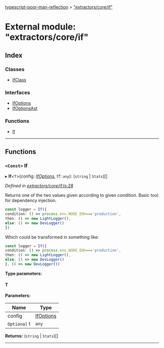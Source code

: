 [typescript-poor-man-reflection](../README.md) > ["extractors/core/if"](../modules/_extractors_core_if_.md)

# External module: "extractors/core/if"

## Index

### Classes

* [IfClass](../classes/_extractors_core_if_.ifclass.md)

### Interfaces

* [IfOptions](../interfaces/_extractors_core_if_.ifoptions.md)
* [IfOptionsAst](../interfaces/_extractors_core_if_.ifoptionsast.md)

### Functions

* [If](_extractors_core_if_.md#if)

---

## Functions

<a id="if"></a>

### `<Const>` If

▸ **If**<`T`>(config: *[IfOptions](../interfaces/_extractors_core_if_.ifoptions.md)*, t?: *`any`*): (`string` \| `Stats`)[]

*Defined in [extractors/core/if.ts:28](https://github.com/cancerberoSgx/typescript-poor-man-reflection/blob/2b5b97c/src/extractors/core/if.ts#L28)*

Returns one of the two values given according to given condition. Basic tool for dependency injection.

```ts
const logger = If({
condition: () => process.env.NODE_ENV==='production',
then: () => new LightLogger(),
else: () => new DevLogger()
})
```

Which could be transformed in something like:

```ts
const logger = If({
condition: () => process.env.NODE_ENV==='production',
then: () => new LightLogger(),
else: () => new DevLogger()
}, () => new DevLogger())
```

**Type parameters:**

#### T 
**Parameters:**

| Name | Type |
| ------ | ------ |
| config | [IfOptions](../interfaces/_extractors_core_if_.ifoptions.md) |
| `Optional` t | `any` |

**Returns:** (`string` \| `Stats`)[]

___

